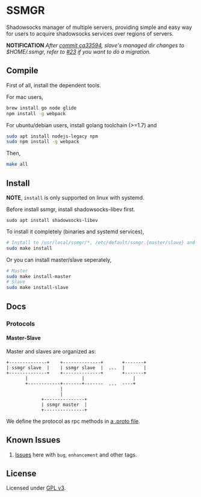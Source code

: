 # SSMGR

Shadowsocks manager of multiple servers, providing simple and easy way for users to acquire shadowsocks services over regions of servers.

**NOTIFICATION** *After [commit ca33594](https://github.com/arkbriar/ssmgr/pull/23/commits/ca335940389f4a9ec937386a898880d52b529f70), slave's managed dir changes to $HOME/.ssmgr, refer to [#23](https://github.com/arkbriar/ssmgr/pull/23) if you want to do a migration.*

## Compile

First of all, install the dependent tools.

For mac users,

```bash
brew install go node glide
npm install -g webpack
```

For ubuntu/debian users, install golang toolchain (>=1.7) and

```bash
sudo apt install nodejs-legacy npm 
sudo npm install -g webpack
```

Then,

```bash
make all
```

## Install

**NOTE**, `install` is only supported on linux with systemd.

Before install ssmgr, install shadowsocks-libev first.

```
sudo apt install shadowsocks-libev
```

To install it completely (binaries and systemd services), 

```bash
# Install to /usr/local/ssmgr/*, /etc/default/ssmgr.{master/slave} and /lib/systemd/system/ssmgr-{master/slave}.service
sudo make install
```

Or you can install master/slave seperately,

```bash
# Master
sudo make install-master
# Slave
sudo make install-slave
```

## Docs

### Protocols

#### Master-Slave

Master and slaves are organized as: 

```
+--------------+    +--------------+       +-------+
| ssmgr slave  |    | ssmgr slave  |  ...  |       |
+--------------+    +--------------+       +-------+
       |                    |                  |
       +------------+-------+-------  ...  ----+
                    |
                    |
             +---------------+
             | ssmgr master  |
             +---------------+
```

We define the protocol as rpc methods in [a .proto file](protocol/master_salve.proto).

## Known Issues

1. [Issues](https://github.com/arkbriar/ss-mgr/issues) here with `bug`, `enhancement` and other tags.

## License

Licensed under [GPL v3](LICENSE).


